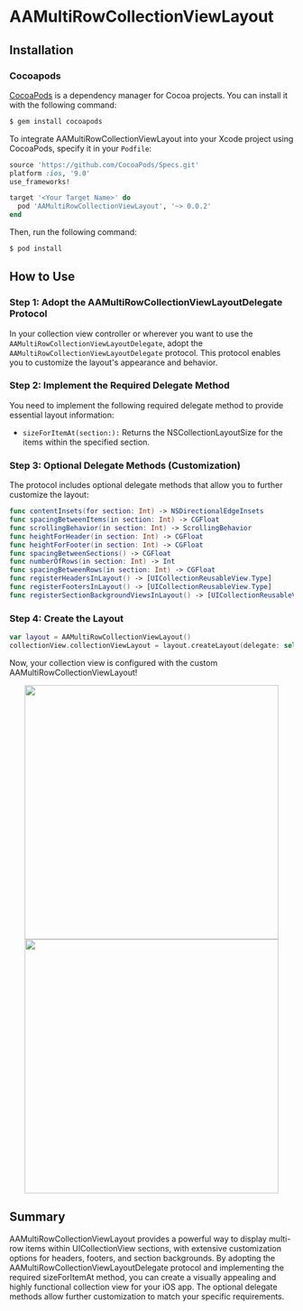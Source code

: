 # AAMultiRowCollectionViewLayout

## Installation

### Cocoapods

[CocoaPods](http://cocoapods.org) is a dependency manager for Cocoa projects. You can install it with the following command:

```bash
$ gem install cocoapods
```


To integrate AAMultiRowCollectionViewLayout into your Xcode project using CocoaPods, specify it in your `Podfile`:

```ruby
source 'https://github.com/CocoaPods/Specs.git'
platform :ios, '9.0'
use_frameworks!

target '<Your Target Name>' do
  pod 'AAMultiRowCollectionViewLayout', '~> 0.0.2'
end
```

Then, run the following command:

```bash
$ pod install
```

## How to Use

### Step 1: Adopt the AAMultiRowCollectionViewLayoutDelegate Protocol
In your collection view controller or wherever you want to use the `AAMultiRowCollectionViewLayoutDelegate`, adopt the `AAMultiRowCollectionViewLayoutDelegate` protocol. This protocol enables you to customize the layout's appearance and behavior.

### Step 2: Implement the Required Delegate Method
You need to implement the following required delegate method to provide essential layout information:

- `sizeForItemAt(section:):` Returns the NSCollectionLayoutSize for the items within the specified section. 

### Step 3: Optional Delegate Methods (Customization)
The protocol includes optional delegate methods that allow you to further customize the layout:
```swift
func contentInsets(for section: Int) -> NSDirectionalEdgeInsets
func spacingBetweenItems(in section: Int) -> CGFloat
func scrollingBehavior(in section: Int) -> ScrollingBehavior
func heightForHeader(in section: Int) -> CGFloat
func heightForFooter(in section: Int) -> CGFloat
func spacingBetweenSections() -> CGFloat
func numberOfRows(in section: Int) -> Int
func spacingBetweenRows(in section: Int) -> CGFloat
func registerHeadersInLayout() -> [UICollectionReusableView.Type]
func registerFootersInLayout() -> [UICollectionReusableView.Type]
func registerSectionBackgroundViewsInLayout() -> [UICollectionReusableView.Type]
```
### Step 4: Create the Layout
```swift
var layout = AAMultiRowCollectionViewLayout()
collectionView.collectionViewLayout = layout.createLayout(delegate: self, in: self.collectionView)
```
Now, your collection view is configured with the custom AAMultiRowCollectionViewLayout!

<p align="center">
    <a href="https://media.giphy.com/media/v1.Y2lkPTc5MGI3NjExMTc2eWl4aHI1ZWVqczIxcHU2c2YzOTB3N3QxbXBkOWFpanIwY3NkbyZlcD12MV9pbnRlcm5hbF9naWZfYnlfaWQmY3Q9Zw/5FH9o63IAKbXWJMwZm/giphy.gif">
        <img src="https://media.giphy.com/media/v1.Y2lkPTc5MGI3NjExMTc2eWl4aHI1ZWVqczIxcHU2c2YzOTB3N3QxbXBkOWFpanIwY3NkbyZlcD12MV9pbnRlcm5hbF9naWZfYnlfaWQmY3Q9Zw/5FH9o63IAKbXWJMwZm/giphy.gif" height="450">
    </a>
  <a href="https://media.giphy.com/media/v1.Y2lkPTc5MGI3NjExeHZxaTI0dHlwd3B4OWI2eGN1MmRhcHYwZmU3ZXBwZDhjNmhqMW9mayZlcD12MV9pbnRlcm5hbF9naWZfYnlfaWQmY3Q9Zw/Cugi9r2jXtQ6riCFiO/giphy.gif">
        <img src="https://media.giphy.com/media/v1.Y2lkPTc5MGI3NjExeHZxaTI0dHlwd3B4OWI2eGN1MmRhcHYwZmU3ZXBwZDhjNmhqMW9mayZlcD12MV9pbnRlcm5hbF9naWZfYnlfaWQmY3Q9Zw/Cugi9r2jXtQ6riCFiO/giphy.gif" height="450">
    </a>
</p>

## Summary
AAMultiRowCollectionViewLayout provides a powerful way to display multi-row items within UICollectionView sections, with extensive customization options for headers, footers, and section backgrounds. By adopting the AAMultiRowCollectionViewLayoutDelegate protocol and implementing the required sizeForItemAt method, you can create a visually appealing and highly functional collection view for your iOS app. The optional delegate methods allow further customization to match your specific requirements.



